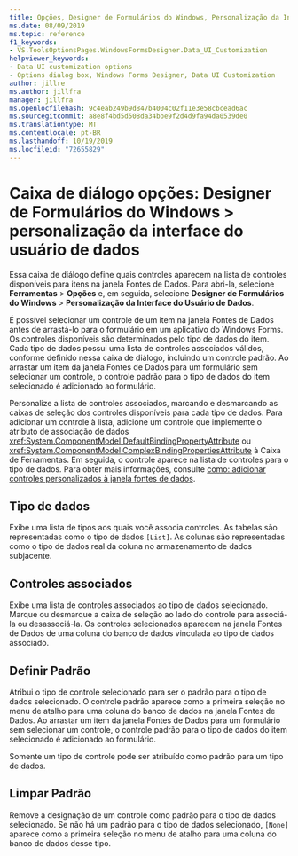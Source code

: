 ```yaml
---
title: Opções, Designer de Formulários do Windows, Personalização da Interface do Usuário de Dados
ms.date: 08/09/2019
ms.topic: reference
f1_keywords:
- VS.ToolsOptionsPages.WindowsFormsDesigner.Data_UI_Customization
helpviewer_keywords:
- Data UI customization options
- Options dialog box, Windows Forms Designer, Data UI Customization
author: jillre
ms.author: jillfra
manager: jillfra
ms.openlocfilehash: 9c4eab249b9d847b4004c02f11e3e58cbcead6ac
ms.sourcegitcommit: a8e8f4bd5d508da34bbe9f2d4d9fa94da0539de0
ms.translationtype: MT
ms.contentlocale: pt-BR
ms.lasthandoff: 10/19/2019
ms.locfileid: "72655829"
---
```

# <a name="options-dialog-box-windows-forms-designer--data-ui-customization"></a>Caixa de diálogo opções: Designer de Formulários do Windows > personalização da interface do usuário de dados

Essa caixa de diálogo define quais controles aparecem na lista de controles disponíveis para itens na janela Fontes de Dados. Para abri-la, selecione **Ferramentas** > **Opções** e, em seguida, selecione **Designer de Formulários do Windows** > **Personalização da Interface do Usuário de Dados**.

É possível selecionar um controle de um item na janela Fontes de Dados antes de arrastá-lo para o formulário em um aplicativo do Windows Forms. Os controles disponíveis são determinados pelo tipo de dados do item. Cada tipo de dados possui uma lista de controles associados válidos, conforme definido nessa caixa de diálogo, incluindo um controle padrão. Ao arrastar um item da janela Fontes de Dados para um formulário sem selecionar um controle, o controle padrão para o tipo de dados do item selecionado é adicionado ao formulário.

Personalize a lista de controles associados, marcando e desmarcando as caixas de seleção dos controles disponíveis para cada tipo de dados. Para adicionar um controle à lista, adicione um controle que implemente o atributo de associação de dados <xref:System.ComponentModel.DefaultBindingPropertyAttribute> ou <xref:System.ComponentModel.ComplexBindingPropertiesAttribute> à Caixa de Ferramentas. Em seguida, o controle aparece na lista de controles para o tipo de dados. Para obter mais informações, consulte [como: adicionar controles personalizados à janela fontes de dados](../..//data-tools/add-custom-controls-to-the-data-sources-window.md).

## <a name="data-type"></a>Tipo de dados

Exibe uma lista de tipos aos quais você associa controles. As tabelas são representadas como o tipo de dados `[List]`. As colunas são representadas como o tipo de dados real da coluna no armazenamento de dados subjacente.

## <a name="associated-controls"></a>Controles associados

Exibe uma lista de controles associados ao tipo de dados selecionado. Marque ou desmarque a caixa de seleção ao lado do controle para associá-la ou desassociá-la. Os controles selecionados aparecem na janela Fontes de Dados de uma coluna do banco de dados vinculada ao tipo de dados associado.

## <a name="set-default"></a>Definir Padrão

Atribui o tipo de controle selecionado para ser o padrão para o tipo de dados selecionado. O controle padrão aparece como a primeira seleção no menu de atalho para uma coluna do banco de dados na janela Fontes de Dados. Ao arrastar um item da janela Fontes de Dados para um formulário sem selecionar um controle, o controle padrão para o tipo de dados do item selecionado é adicionado ao formulário.

Somente um tipo de controle pode ser atribuído como padrão para um tipo de dados.

## <a name="clear-default"></a>Limpar Padrão

Remove a designação de um controle como padrão para o tipo de dados selecionado. Se não há um padrão para o tipo de dados selecionado, `[None]` aparece como a primeira seleção no menu de atalho para uma coluna do banco de dados desse tipo.